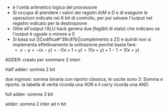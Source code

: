 
- è l'unità aritmetico logica del processore
- Si occupa di prendere i valori dei registri _A_/_M_ e _D_ e di eseguire le operazioni indicate nei 6 bit di controllo, per poi salvare l'output nel registro indicato per la destinazione 
- Oltre all'output l'ALU hack genera due _flag_(bit di stato) che indicano se l'output è uguale o minore a 0 
- Si basa sul [[Codifica#^39c97b||complemento a 2]] e quindi non si implementa effettivamente la sottrazione perché basta fare:
	- $x-y = -(x-y)=-(!x+1+y)=!(!x+y)+1-1=!(!x+y)$ 


ADDER: creato per sommare 2 interi

Half adder: somma 2 bit

due ingressi: somma binaria con riporto classica, le uscite sono 2: Somma e riporto. la tabella di verità ricorda una XOR e il carry ricorda una AND.

full adder: somma 3 bit 


adder: somma 2 inter ad n bit 






